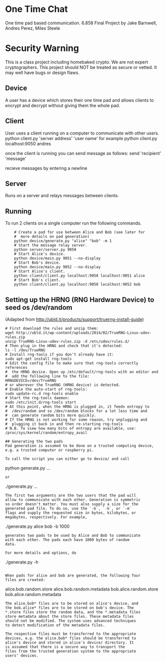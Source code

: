 # One Time Chat
One time pad based communication.
6.858 Final Project by Jake Barnwell, Andres Perez, Miles Steele

# Security Warning

This is a class project including homebaked crypto.
We are not expert cryptographers.
This project should NOT be treated as secure or vetted.
It may well have bugs or design flaws.

## Device
A user has a device which stores their one time pad and allows
clients to encrypt and decrypt without giving them the whole pad.

## Client
User uses a client running on a computer to communicate with other users.
python client.py 'server address' 'user name'
for example
python client.py localhost:9050 andres

once the client is running you can send message as follows:
send 'recipient' 'message'

recieve messages by entering a newline

## Server
Runs on a server and relays messages between clients.

## Running
To run 2 clients on a single computer run the following commands.

```
    # Create a pad for use between Alice and Bob (see later for
    #  more details on pad generation)
    python device/generate.py "alice" "bob" -m 1
    # Start the message relay server.
    python server/server.py 9050
    # Start Alice's device.
    python device/main.py 9051 --no-display
    # Start Bob's device.
    python device/main.py 9052 --no-display
    # Start Alice's client.
    python client/client.py localhost:9050 localhost:9051 alice
    # Start Bob's client.
    python client/client.py localhost:9050 localhost:9052 bob
```

## Setting up the HRNG (RNG Hardware Device) to seed os /dev/random
(Adapted from http://ubld.it/products/support/truerng-install-guide)
```
# First download the rules and unzip them:
wget http://ubld.it/wp-content/uploads/2014/02/TrueRNG-Linux-udev-rules.zip
unzip TrueRNG-Linux-udev-rules.zip -d /etc/udev/rules.d/
# Then plug in the HRNG and check that it's detected:
ls -l /dev/TrueRNG
# Install rng-tools if you don't already have it:
sudo apt-get install rng-tools
# Edit the config file to make sure that rng-tools correctly references
#  the HRNG device. Open up /etc/default/rng-tools with an editor and
#  add the following line to the file:
HRNGDEVICE=/dev/TrueRNG
# or wherever the TrueRNG (HRNG device) is detected.
# Enable the auto-start of rng-tools:
sudo update-rc.d rng-tools enable
# Start the rng-tools daemon:
sudo /etc/init.d/rng-tools start
# At this point, when the HRNG is plugged in, it feeds entropy to 
#  /dev/random and so /dev/random blocks for a lot less time and
#  can generate random bits more quickly.
# If the HRNG is not working for some reason, try unplugging and
#  plugging it back in and then re-starting rng-tools
# N.B. To view how many bits of entropy are available, use:
/proc/sys/kernel/random/entropy_avail

## Generating the two pads
Pad generation is assumed to be done on a trusted computing device,
e.g. a trusted computer or raspberry pi.

To call the script you can either go to device/ and call
```
python generate.py ...
```
or
```
./generate.py ...
```
The first two arguments are the two users that the pad will
allow to communicate with each other. Generation is symmetric
so order doesn't matter. You must also supply a size for the
generated pad file. To do so, use the `-b`, `-k`, or `-m`
flags and supply the requested size in bytes, kilobytes, or
megabytes, respectively. For example,
```
./generate.py alice bob -b 1000
```
generates two pads to be used by Alice and Bob to communicate
with each other. The pads each have 1000 bytes of random
data.

For more details and options, do
```
./generate.py -h
```

When pads for alice and bob are generated, the following four
files are created:
```
alice.bob.random.store
alice.bob.random.metadata
bob.alice.random.store
bob.alice.random.metadata
```
The alice.bob* files are to be stored on alice's device, and
the bob.alice* files are to be stored on bob's device. The
*.store files store the random data, and the *.metadata files
store metadata about the store files. These metadata files
should not be modified. The system uses advanced techniques
to detect modification of the metadata files.

The respective files must be transferred to the appropriate
devices, e.g. the alice.bob* files should be transferred to
alice's device and stored in alice's device/ directory. It
is assumed that there is a secure way to transport the
files from the trusted generation system to the appropriate
users' devices.
